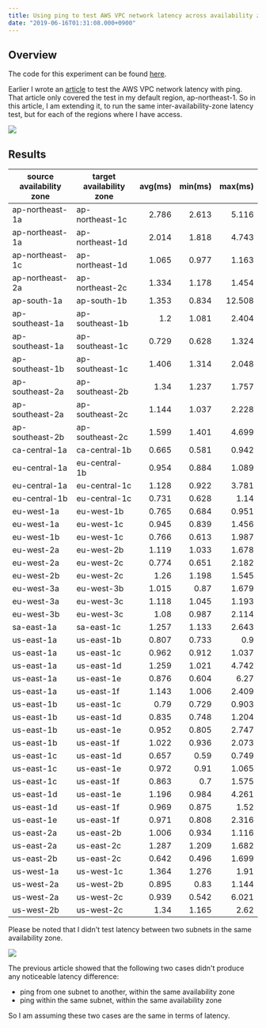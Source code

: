 ```yaml
---
title: Using ping to test AWS VPC network latency across availability zones in each single region
date: "2019-06-16T01:31:08.000+0900"
---
```


## Overview

The code for this experiment can be found [here](https://github.com/richardimaoka/aws-ping).

Earlier I wrote an [article](/images/network-latency-analysis-with-ping-aws-single-region/network-latency-analysis-with-ping-aws) to test the AWS VPC network latency with ping. That article only covered the test in my default region, ap-northeast-1. So in this article, I am extending it, to run the same inter-availability-zone latency test, but for each of the regions where I have access.

![](/images/network-latency-analysis-with-ping-aws-single-region/test-structure2.png)

## Results

<table class="table table-bordered table-hover table-condensed">
<thead><tr><th title="Field #1">source availability zone</th>
<th title="Field #2">target availability zone</th>
<th title="Field #3">avg(ms)</th>
<th title="Field #4">min(ms)</th>
<th title="Field #5">max(ms)</th>
</tr></thead>
<tbody><tr>
<td>ap-northeast-1a</td>
<td>ap-northeast-1c</td>
<td align="right">2.786</td>
<td align="right">2.613</td>
<td align="right">5.116</td>
</tr>
<tr>
<td>ap-northeast-1a</td>
<td>ap-northeast-1d</td>
<td align="right">2.014</td>
<td align="right">1.818</td>
<td align="right">4.743</td>
</tr>
<tr>
<td>ap-northeast-1c</td>
<td>ap-northeast-1d</td>
<td align="right">1.065</td>
<td align="right">0.977</td>
<td align="right">1.163</td>
</tr>
<tr>
<td>ap-northeast-2a</td>
<td>ap-northeast-2c</td>
<td align="right">1.334</td>
<td align="right">1.178</td>
<td align="right">1.454</td>
</tr>
<tr>
<td>ap-south-1a</td>
<td>ap-south-1b</td>
<td align="right">1.353</td>
<td align="right">0.834</td>
<td align="right">12.508</td>
</tr>
<tr>
<td>ap-southeast-1a</td>
<td>ap-southeast-1b</td>
<td align="right">1.2</td>
<td align="right">1.081</td>
<td align="right">2.404</td>
</tr>
<tr>
<td>ap-southeast-1a</td>
<td>ap-southeast-1c</td>
<td align="right">0.729</td>
<td align="right">0.628</td>
<td align="right">1.324</td>
</tr>
<tr>
<td>ap-southeast-1b</td>
<td>ap-southeast-1c</td>
<td align="right">1.406</td>
<td align="right">1.314</td>
<td align="right">2.048</td>
</tr>
<tr>
<td>ap-southeast-2a</td>
<td>ap-southeast-2b</td>
<td align="right">1.34</td>
<td align="right">1.237</td>
<td align="right">1.757</td>
</tr>
<tr>
<td>ap-southeast-2a</td>
<td>ap-southeast-2c</td>
<td align="right">1.144</td>
<td align="right">1.037</td>
<td align="right">2.228</td>
</tr>
<tr>
<td>ap-southeast-2b</td>
<td>ap-southeast-2c</td>
<td align="right">1.599</td>
<td align="right">1.401</td>
<td align="right">4.699</td>
</tr>
<tr>
<td>ca-central-1a</td>
<td>ca-central-1b</td>
<td align="right">0.665</td>
<td align="right">0.581</td>
<td align="right">0.942</td>
</tr>
<tr>
<td>eu-central-1a</td>
<td>eu-central-1b</td>
<td align="right">0.954</td>
<td align="right">0.884</td>
<td align="right">1.089</td>
</tr>
<tr>
<td>eu-central-1a</td>
<td>eu-central-1c</td>
<td align="right">1.128</td>
<td align="right">0.922</td>
<td align="right">3.781</td>
</tr>
<tr>
<td>eu-central-1b</td>
<td>eu-central-1c</td>
<td align="right">0.731</td>
<td align="right">0.628</td>
<td align="right">1.14</td>
</tr>
<tr>
<td>eu-west-1a</td>
<td>eu-west-1b</td>
<td align="right">0.765</td>
<td align="right">0.684</td>
<td align="right">0.951</td>
</tr>
<tr>
<td>eu-west-1a</td>
<td>eu-west-1c</td>
<td align="right">0.945</td>
<td align="right">0.839</td>
<td align="right">1.456</td>
</tr>
<tr>
<td>eu-west-1b</td>
<td>eu-west-1c</td>
<td align="right">0.766</td>
<td align="right">0.613</td>
<td align="right">1.987</td>
</tr>
<tr>
<td>eu-west-2a</td>
<td>eu-west-2b</td>
<td align="right">1.119</td>
<td align="right">1.033</td>
<td align="right">1.678</td>
</tr>
<tr>
<td>eu-west-2a</td>
<td>eu-west-2c</td>
<td align="right">0.774</td>
<td align="right">0.651</td>
<td align="right">2.182</td>
</tr>
<tr>
<td>eu-west-2b</td>
<td>eu-west-2c</td>
<td align="right">1.26</td>
<td align="right">1.198</td>
<td align="right">1.545</td>
</tr>
<tr>
<td>eu-west-3a</td>
<td>eu-west-3b</td>
<td align="right">1.015</td>
<td align="right">0.87</td>
<td align="right">1.679</td>
</tr>
<tr>
<td>eu-west-3a</td>
<td>eu-west-3c</td>
<td align="right">1.118</td>
<td align="right">1.045</td>
<td align="right">1.193</td>
</tr>
<tr>
<td>eu-west-3b</td>
<td>eu-west-3c</td>
<td align="right">1.08</td>
<td align="right">0.987</td>
<td align="right">2.114</td>
</tr>
<tr>
<td>sa-east-1a</td>
<td>sa-east-1c</td>
<td align="right">1.257</td>
<td align="right">1.133</td>
<td align="right">2.643</td>
</tr>
<tr>
<td>us-east-1a</td>
<td>us-east-1b</td>
<td align="right">0.807</td>
<td align="right">0.733</td>
<td align="right">0.9</td>
</tr>
<tr>
<td>us-east-1a</td>
<td>us-east-1c</td>
<td align="right">0.962</td>
<td align="right">0.912</td>
<td align="right">1.037</td>
</tr>
<tr>
<td>us-east-1a</td>
<td>us-east-1d</td>
<td align="right">1.259</td>
<td align="right">1.021</td>
<td align="right">4.742</td>
</tr>
<tr>
<td>us-east-1a</td>
<td>us-east-1e</td>
<td align="right">0.876</td>
<td align="right">0.604</td>
<td align="right">6.27</td>
</tr>
<tr>
<td>us-east-1a</td>
<td>us-east-1f</td>
<td align="right">1.143</td>
<td align="right">1.006</td>
<td align="right">2.409</td>
</tr>
<tr>
<td>us-east-1b</td>
<td>us-east-1c</td>
<td align="right">0.79</td>
<td align="right">0.729</td>
<td align="right">0.903</td>
</tr>
<tr>
<td>us-east-1b</td>
<td>us-east-1d</td>
<td align="right">0.835</td>
<td align="right">0.748</td>
<td align="right">1.204</td>
</tr>
<tr>
<td>us-east-1b</td>
<td>us-east-1e</td>
<td align="right">0.952</td>
<td align="right">0.805</td>
<td align="right">2.747</td>
</tr>
<tr>
<td>us-east-1b</td>
<td>us-east-1f</td>
<td align="right">1.022</td>
<td align="right">0.936</td>
<td align="right">2.073</td>
</tr>
<tr>
<td>us-east-1c</td>
<td>us-east-1d</td>
<td align="right">0.657</td>
<td align="right">0.59</td>
<td align="right">0.749</td>
</tr>
<tr>
<td>us-east-1c</td>
<td>us-east-1e</td>
<td align="right">0.972</td>
<td align="right">0.91</td>
<td align="right">1.065</td>
</tr>
<tr>
<td>us-east-1c</td>
<td>us-east-1f</td>
<td align="right">0.863</td>
<td align="right">0.7</td>
<td align="right">1.575</td>
</tr>
<tr>
<td>us-east-1d</td>
<td>us-east-1e</td>
<td align="right">1.196</td>
<td align="right">0.984</td>
<td align="right">4.261</td>
</tr>
<tr>
<td>us-east-1d</td>
<td>us-east-1f</td>
<td align="right">0.969</td>
<td align="right">0.875</td>
<td align="right">1.52</td>
</tr>
<tr>
<td>us-east-1e</td>
<td>us-east-1f</td>
<td align="right">0.971</td>
<td align="right">0.808</td>
<td align="right">2.316</td>
</tr>
<tr>
<td>us-east-2a</td>
<td>us-east-2b</td>
<td align="right">1.006</td>
<td align="right">0.934</td>
<td align="right">1.116</td>
</tr>
<tr>
<td>us-east-2a</td>
<td>us-east-2c</td>
<td align="right">1.287</td>
<td align="right">1.209</td>
<td align="right">1.682</td>
</tr>
<tr>
<td>us-east-2b</td>
<td>us-east-2c</td>
<td align="right">0.642</td>
<td align="right">0.496</td>
<td align="right">1.699</td>
</tr>
<tr>
<td>us-west-1a</td>
<td>us-west-1c</td>
<td align="right">1.364</td>
<td align="right">1.276</td>
<td align="right">1.91</td>
</tr>
<tr>
<td>us-west-2a</td>
<td>us-west-2b</td>
<td align="right">0.895</td>
<td align="right">0.83</td>
<td align="right">1.144</td>
</tr>
<tr>
<td>us-west-2a</td>
<td>us-west-2c</td>
<td align="right">0.939</td>
<td align="right">0.542</td>
<td align="right">6.021</td>
</tr>
<tr>
<td>us-west-2b</td>
<td>us-west-2c</td>
<td align="right">1.34</td>
<td align="right">1.165</td>
<td align="right">2.62</td>
</tr>
</tbody></table>


Please be noted that I didn't test latency between two subnets in the same availability zone. 

![](/images/network-latency-analysis-with-ping-aws-single-region/test-structure1.png)

The previous article showed that the following two cases didn't produce any noticeable latency difference:

- ping from one subnet to another, within the same availability zone
- ping within the same subnet, within the same availability zone

So I am assuming these two cases are the same in terms of latency.

